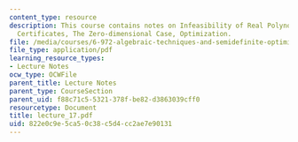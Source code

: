 ```yaml
---
content_type: resource
description: This course contains notes on Infeasibility of Real Polynomial Equations,
  Certificates, The Zero-dimensional Case, Optimization.
file: /media/courses/6-972-algebraic-techniques-and-semidefinite-optimization-spring-2006/822e0c9e5ca50c38c5d4cc2ae7e90131_lecture_17.pdf
file_type: application/pdf
learning_resource_types:
- Lecture Notes
ocw_type: OCWFile
parent_title: Lecture Notes
parent_type: CourseSection
parent_uid: f88c71c5-5321-378f-be82-d3863039cff0
resourcetype: Document
title: lecture_17.pdf
uid: 822e0c9e-5ca5-0c38-c5d4-cc2ae7e90131
---
```

